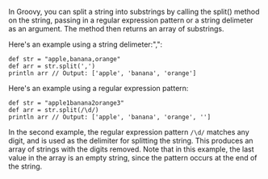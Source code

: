 In Groovy, you can split a string into substrings by calling the split() method on the string, passing in a regular expression pattern or a string delimeter as an argument. The method then returns an array of substrings.

Here's an example using a string delimeter:",":

```
def str = "apple,banana,orange"
def arr = str.split(',')
println arr // Output: ['apple', 'banana', 'orange']
```

Here's an example using a regular expression pattern:

```
def str = "apple1banana2orange3"
def arr = str.split(/\d/)
println arr // Output: ['apple', 'banana', 'orange', '']
```

In the second example, the regular expression pattern `/\d/` matches any digit, and is used as the delimiter for splitting the string. This produces an array of strings with the digits removed. Note that in this example, the last value in the array is an empty string, since the pattern occurs at the end of the string.